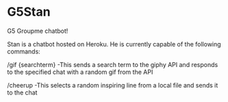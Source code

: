 # G5Stan
G5 Groupme chatbot!

Stan is a chatbot hosted on Heroku. 
He is currently capable of the following commands:

/gif {searchterm}
	-This sends a search term to the giphy API and responds
	to the specified chat with a random gif from the
	API
	
/cheerup
	-This selects a random inspiring line from a local file 
	and sends it to the chat